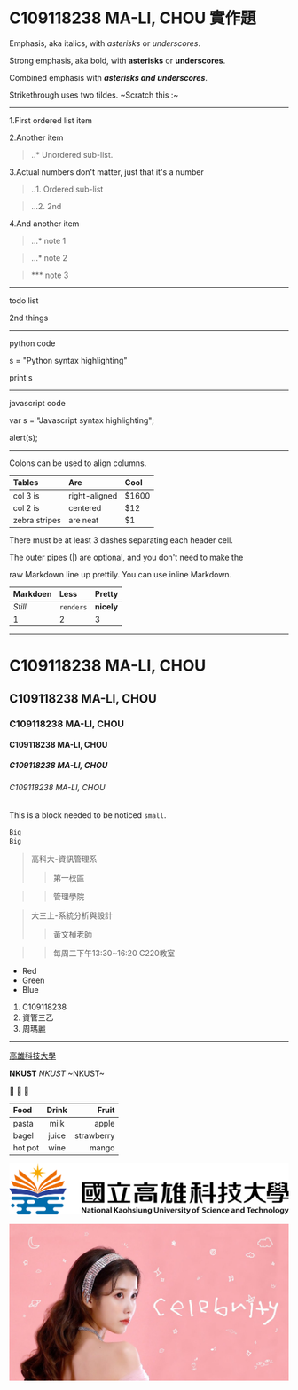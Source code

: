 # C109118238 MA-LI, CHOU 實作題

Emphasis, aka italics, with *asterisks* or *underscores*.

Strong emphasis, aka bold, with **asterisks** or **underscores**.

Combined emphasis with ***asterisks and underscores***.

Strikethrough uses two tildes. ~Scratch this :~

---

1.First ordered list item

2.Another item

> ‥* Unordered sub-list.

3.Actual numbers don't matter, just that it's a number

> ‥1. Ordered sub-list

> …2. 2nd

4.And another item

> …* note 1

> …* note 2

> *** note 3

---

todo list

2nd things

---

python code

s = "Python syntax highlighting"

print s

---

javascript code

var s = "Javascript syntax highlighting";

alert(s);

---

Colons can be used to align columns.

| Tables | Are | Cool |
| :----- | :-- | :--- | 
| col 3 is | right-aligned | $1600 |
| col 2 is | centered |	$12 |
| zebra stripes | are neat | $1 |

There must be at least 3 dashes separating each header cell.

The outer pipes (|) are optional, and you don't need to make the

raw Markdown line up prettily. You can use inline Markdown.

| Markdoen | Less |	Pretty |
| :------- | :--- | :----- | 
| *Still* | `renders` | **nicely** |
| 1 | 2 | 3 |

---

# C109118238 MA-LI, CHOU
## C109118238 MA-LI, CHOU
### C109118238 MA-LI, CHOU
#### C109118238 MA-LI, CHOU
##### C109118238 MA-LI, CHOU
###### C109118238 MA-LI, CHOU

This is a block needed to be noticed `small`.

```
Big
Big
```

> 高科大-資訊管理系
>> 第一校區

>> 管理學院

> 大三上-系統分析與設計
>> 黃文楨老師

>> 每周二下午13:30~16:20 C220教室

* Red
* Green
* Blue

1. C109118238
2. 資管三乙
3. 周瑪麗

---
[高雄科技大學](https://www.nkust.edu.tw/)

**NKUST** *NKUST* ~NKUST~

🐷 💌 🍰

| Food | Drink | Fruit |
| :--- | :---: | ----: |
| pasta | milk  | apple |
| bagel | juice | strawberry |
| hot pot | wine  | mango |

![NKUST](nkust.png "NKUST")

[![Celebrity](IU.jpg)](https://www.youtube.com/watch?v=0-q1KafFCLU)
